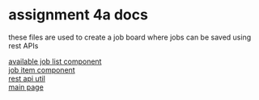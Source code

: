 # assignment 4a docs

these files are used to create a job board where jobs can be saved using rest APIs

[available job list component](components/AvailableJobList.js)\
[job item component](components/JobItem.js)\
[rest api util](utils/api/jobs.js)\
[main page](pages/index.js)
